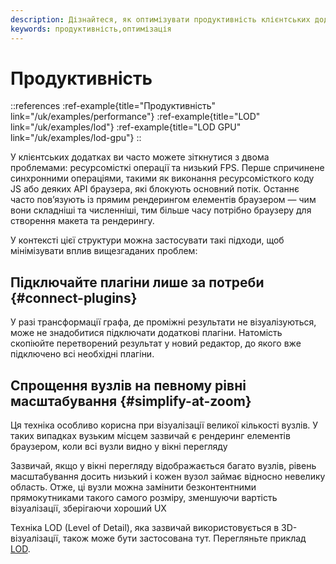 ```yaml
---
description: Дізнайтеся, як оптимізувати продуктивність клієнтських додатків. Дізнайтеся про мінімізацію впливу синхронних операцій і прямого відтворення елементів браузером
keywords: продуктивність,оптимізація
---
```


# Продуктивність

::references
:ref-example{title="Продуктивність" link="/uk/examples/performance"}
:ref-example{title="LOD" link="/uk/examples/lod"}
:ref-example{title="LOD GPU" link="/uk/examples/lod-gpu"}
::

У клієнтських додатках ви часто можете зіткнутися з двома проблемами: ресурсомісткі операції та низький FPS. Перше спричинене синхронними операціями, такими як виконання ресурсомісткого коду JS або деяких API браузера, які блокують основний потік. Останнє часто пов’язують із прямим рендерингом елементів браузером — чим вони складніші та численніші, тим більше часу потрібно браузеру для створення макета та рендерингу.

У контексті цієї структури можна застосувати такі підходи, щоб мінімізувати вплив вищезгаданих проблем:

## Підключайте плагіни лише за потреби {#connect-plugins}

У разі трансформації графа, де проміжні результати не візуалізуються, може не знадобитися підключати додаткові плагіни. Натомість скопіюйте перетворений результат у новий редактор, до якого вже підключено всі необхідні плагіни.


## Спрощення вузлів на певному рівні масштабування {#simplify-at-zoom}

Ця техніка особливо корисна при візуалізації великої кількості вузлів. У таких випадках вузьким місцем зазвичай є рендеринг елементів браузером, коли всі вузли видно у вікні перегляду

Зазвичай, якщо у вікні перегляду відображається багато вузлів, рівень масштабування досить низький і кожен вузол займає відносно невелику область. Отже, ці вузли можна замінити безконтентними прямокутниками такого самого розміру, зменшуючи вартість візуалізації, зберігаючи хороший UX

Техніка LOD (Level of Detail), яка зазвичай використовується в 3D-візуалізації, також може бути застосована тут. Перегляньте приклад [LOD](/uk/examples/lod).

